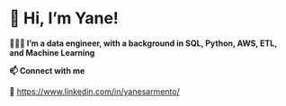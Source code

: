 # 👋 Hi, I’m Yane!



**👩🏻‍💻 I’m a data engineer, with a background in SQL, Python, AWS, ETL, and Machine Learning**


**📫 Connect with me**

🔗 https://www.linkedin.com/in/yanesarmento/

<!---
